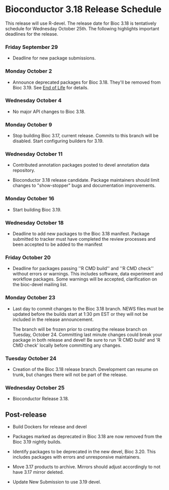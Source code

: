 # Bioconductor 3.18 Release Schedule

This release will use R-devel. The release date for Bioc 3.18 is tentatively
schedule for Wednesday October 25th. The following highlights important
deadlines for the release.


### Friday September 29

* Deadline for new package submissions.

### Monday October 2

* Announce deprecated packages for Bioc 3.18. They'll be removed from Bioc 3.19.
  See [End of Life](http://contributions.bioconductor.org/package-end-of-life-policy.html) for details.

### Wednesday October 4

*  No major API changes to Bioc 3.18.

### Monday October 9

* Stop building Bioc 3.17, current release. Commits to this branch will be
  disabled. Start configuring builders for 3.19.

### Wednesday October 11

* Contributed annotation packages posted to devel annotation data repository.

* Bioconductor 3.18 release candidate.  Package maintainers should limit
  changes to "show-stopper" bugs and documentation improvements.

### Monday October 16

* Start building Bioc 3.19.

### Wednesday October 18

* Deadline to add new packages to the Bioc 3.18 manifest. Package submitted to
  tracker must have completed the review processes and been accepted to be added
  to the manifest

### Friday October 20

* Deadline for packages passing ''R CMD build'' and ''R CMD check''
  without errors or warnings. This includes software, data experiment
  and workflow packages. Some warnings will be accepted, clarification
  on the bioc-devel mailing list.

### Monday October 23

* Last day to commit changes to the Bioc 3.18 branch. NEWS files
  must be updated before the builds start at 1:30 pm EST or they will
  not be included in the release announcement.

  The branch will be frozen prior to creating the release branch on Tuesday,
  October 24.  Committing last minute changes could break your package in both
  release and devel! Be sure to run 'R CMD build' and 'R CMD check' locally
  before committing any changes.

### Tuesday October 24

* Creation of the Bioc 3.18 release branch. Development can resume on
  trunk, but changes there will not be part of the release.

### Wednesday October 25

* Bioconductor Release 3.18.


## Post-release

* Build Dockers for release and devel

* Packages marked as deprecated in Bioc 3.18 are now removed from the
  Bioc 3.19 nightly builds.

* Identify packages to be deprecated in the new devel, Bioc 3.20.
  This includes packages with errors and unresponsive maintainers.

* Move 3.17 products to archive. Mirrors should adjust accordingly to not have
  3.17 mirror deleted.

* Update New Submission to use 3.19 devel.
